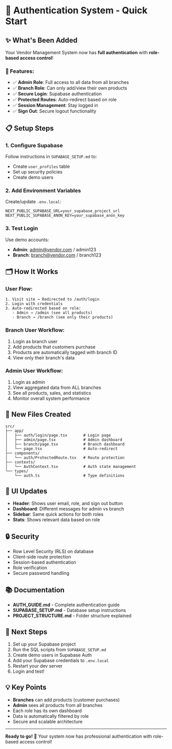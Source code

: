# 🔐 Authentication System - Quick Start

## ✨ What's Been Added

Your Vendor Management System now has **full authentication** with **role-based access control**!

### 🎯 Features:

- ✅ **Admin Role**: Full access to all data from all branches
- ✅ **Branch Role**: Can only add/view their own products
- ✅ **Secure Login**: Supabase authentication
- ✅ **Protected Routes**: Auto-redirect based on role
- ✅ **Session Management**: Stay logged in
- ✅ **Sign Out**: Secure logout functionality

## 📋 Setup Steps

### 1. **Configure Supabase**

Follow instructions in `SUPABASE_SETUP.md` to:

- Create `user_profiles` table
- Set up security policies
- Create demo users

### 2. **Add Environment Variables**

Create/update `.env.local`:

```env
NEXT_PUBLIC_SUPABASE_URL=your_supabase_project_url
NEXT_PUBLIC_SUPABASE_ANON_KEY=your_supabase_anon_key
```

### 3. **Test Login**

Use demo accounts:

- **Admin**: admin@vendor.com / admin123
- **Branch**: branch@vendor.com / branch123

## 🗂️ How It Works

### User Flow:

```
1. Visit site → Redirected to /auth/login
2. Login with credentials
3. Auto-redirected based on role:
   - Admin → /admin (see all products)
   - Branch → /branch (see only their products)
```

### Branch User Workflow:

1. Login as branch user
2. Add products that customers purchase
3. Products are automatically tagged with branch ID
4. View only their branch's data

### Admin User Workflow:

1. Login as admin
2. View aggregated data from ALL branches
3. See all products, sales, and statistics
4. Monitor overall system performance

## 📁 New Files Created

```
src/
├── app/
│   ├── auth/login/page.tsx       # Login page
│   ├── admin/page.tsx            # Admin dashboard
│   ├── branch/page.tsx           # Branch dashboard
│   └── page.tsx                  # Auto-redirect
├── components/
│   └── auth/ProtectedRoute.tsx   # Route protection
├── contexts/
│   └── AuthContext.tsx           # Auth state management
└── types/
    └── auth.ts                   # Type definitions
```

## 🎨 UI Updates

- **Header**: Shows user email, role, and sign out button
- **Dashboard**: Different messages for admin vs branch
- **Sidebar**: Same quick actions for both roles
- **Stats**: Shows relevant data based on role

## 🔒 Security

- Row Level Security (RLS) on database
- Client-side route protection
- Session-based authentication
- Role verification
- Secure password handling

## 📚 Documentation

- **AUTH_GUIDE.md** - Complete authentication guide
- **SUPABASE_SETUP.md** - Database setup instructions
- **PROJECT_STRUCTURE.md** - Folder structure explained

## 🚀 Next Steps

1. Set up your Supabase project
2. Run the SQL scripts from `SUPABASE_SETUP.md`
3. Create demo users in Supabase Auth
4. Add your Supabase credentials to `.env.local`
5. Restart your dev server
6. Login and test!

## 💡 Key Points

- **Branches** can add products (customer purchases)
- **Admin** sees all products from all branches
- Each role has its own dashboard
- Data is automatically filtered by role
- Secure and scalable architecture

---

**Ready to go!** 🎉 Your system now has professional authentication with role-based access control!
